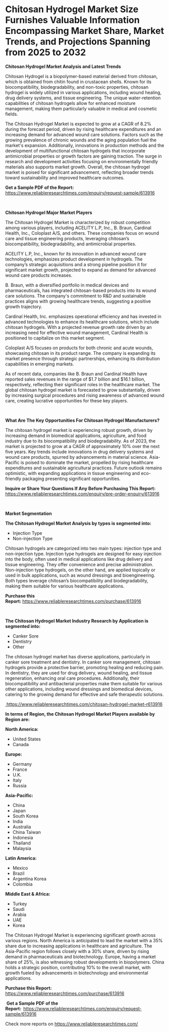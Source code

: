 <p><h1>Chitosan Hydrogel Market Size Furnishes Valuable Information Encompassing Market Share, Market Trends, and Projections Spanning from 2025 to 2032</h1></p><p><strong>Chitosan Hydrogel Market Analysis and Latest Trends</strong></p>
<p><p>Chitosan Hydrogel is a biopolymer-based material derived from chitosan, which is obtained from chitin found in crustacean shells. Known for its biocompatibility, biodegradability, and non-toxic properties, chitosan hydrogel is widely utilized in various applications, including wound healing, drug delivery systems, and tissue engineering. The unique water-retention capabilities of chitosan hydrogels allow for enhanced moisture management, making them particularly valuable in medical and cosmetic fields.</p><p>The Chitosan Hydrogel Market is expected to grow at a CAGR of 8.2% during the forecast period, driven by rising healthcare expenditures and an increasing demand for advanced wound care solutions. Factors such as the growing prevalence of chronic wounds and the aging population fuel the market's expansion. Additionally, innovations in production methods and the development of multifunctional chitosan hydrogels that incorporate antimicrobial properties or growth factors are gaining traction. The surge in research and development activities focusing on environmentally friendly materials also supports market growth. Overall, the chitosan hydrogel market is poised for significant advancement, reflecting broader trends toward sustainability and improved healthcare outcomes.</p></p>
<p><strong>Get a Sample PDF of the Report:&nbsp;</strong> <a href="https://www.reliableresearchtimes.com/enquiry/request-sample/613916?utm_campaign=2326&utm_medium=2&utm_source=Github&utm_content=ia&utm_term=24032025&utm_id=chitosan-hydrogel">https://www.reliableresearchtimes.com/enquiry/request-sample/613916</a></p>
<p>&nbsp;</p>
<p><strong>Chitosan Hydrogel Major Market Players</strong></p>
<p><p>The Chitosan Hydrogel Market is characterized by robust competition among various players, including ACELITY L.P, Inc., B. Braun, Cardinal Health, Inc., Coloplast A/S, and others. These companies focus on wound care and tissue engineering products, leveraging chitosan’s biocompatibility, biodegradability, and antimicrobial properties.</p><p>ACELITY L.P, Inc., known for its innovation in advanced wound care technologies, emphasizes product development in hydrogels. The company’s strategic acquisitions and a strong pipeline position it for significant market growth, projected to expand as demand for advanced wound care products increases. </p><p>B. Braun, with a diversified portfolio in medical devices and pharmaceuticals, has integrated chitosan-based products into its wound care solutions. The company's commitment to R&D and sustainable practices aligns with growing healthcare trends, suggesting a positive growth trajectory.</p><p>Cardinal Health, Inc. emphasizes operational efficiency and has invested in advanced technologies to enhance its healthcare solutions, which include chitosan hydrogels. With a projected revenue growth rate driven by an increasing need for effective wound management, Cardinal Health is positioned to capitalize on this market segment.</p><p>Coloplast A/S focuses on products for both chronic and acute wounds, showcasing chitosan in its product range. The company is expanding its market presence through strategic partnerships, enhancing its distribution capabilities in emerging markets.</p><p>As of recent data, companies like B. Braun and Cardinal Health have reported sales revenues in the range of $1.7 billion and $16.1 billion, respectively, reflecting their significant roles in the healthcare market. The global chitosan hydrogel market is forecasted to grow substantially, driven by increasing surgical procedures and rising awareness of advanced wound care, creating lucrative opportunities for these key players.</p></p>
<p>&nbsp;</p>
<p><strong>What Are The Key Opportunities For Chitosan Hydrogel Manufacturers?</strong></p>
<p><p>The chitosan hydrogel market is experiencing robust growth, driven by increasing demand in biomedical applications, agriculture, and food industry due to its biocompatibility and biodegradability. As of 2023, the market is projected to grow at a CAGR of approximately 10% over the next five years. Key trends include innovations in drug delivery systems and wound care products, spurred by advancements in material science. Asia-Pacific is poised to dominate the market, propelled by rising healthcare expenditures and sustainable agricultural practices. Future outlook remains optimistic, with expanding applications in tissue engineering and eco-friendly packaging presenting significant opportunities.</p></p>
<p><strong>Inquire or Share Your Questions If Any Before Purchasing This Report:</strong> <a href="https://www.reliableresearchtimes.com/enquiry/pre-order-enquiry/613916?utm_campaign=2326&utm_medium=2&utm_source=Github&utm_content=ia&utm_term=24032025&utm_id=chitosan-hydrogel">https://www.reliableresearchtimes.com/enquiry/pre-order-enquiry/613916</a></p>
<p>&nbsp;</p>
<p><strong>Market Segmentation</strong></p>
<p><strong>The Chitosan Hydrogel Market Analysis by types is segmented into:</strong></p>
<p><ul><li>Injection Type</li><li>Non-injection Type</li></ul></p>
<p><p>Chitosan hydrogels are categorized into two main types: injection type and non-injection type. Injection type hydrogels are designed for easy injection into the body, often used in medical applications like drug delivery and tissue engineering. They offer convenience and precise administration. Non-injection type hydrogels, on the other hand, are applied topically or used in bulk applications, such as wound dressings and bioengineering. Both types leverage chitosan’s biocompatibility and biodegradability, making them suitable for various healthcare applications.</p></p>
<p><strong>Purchase this Report:&nbsp;</strong><a href="https://www.reliableresearchtimes.com/purchase/613916?utm_campaign=2326&utm_medium=2&utm_source=Github&utm_content=ia&utm_term=24032025&utm_id=chitosan-hydrogel">https://www.reliableresearchtimes.com/purchase/613916</a></p>
<p>&nbsp;</p>
<p><strong>The Chitosan Hydrogel Market Industry Research by Application is segmented into:</strong></p>
<p><ul><li>Canker Sore</li><li>Dentistry</li><li>Other</li></ul></p>
<p><p>The chitosan hydrogel market has diverse applications, particularly in canker sore treatment and dentistry. In canker sore management, chitosan hydrogels provide a protective barrier, promoting healing and reducing pain. In dentistry, they are used for drug delivery, wound healing, and tissue regeneration, enhancing oral care procedures. Additionally, their biocompatibility and antibacterial properties make them suitable for various other applications, including wound dressings and biomedical devices, catering to the growing demand for effective and safe therapeutic solutions.</p></p>
<p><a href="https://www.reliableresearchtimes.com/chitosan-hydrogel-market-r613916?utm_campaign=2326&utm_medium=2&utm_source=Github&utm_content=ia&utm_term=24032025&utm_id=chitosan-hydrogel">&nbsp;https://www.reliableresearchtimes.com/chitosan-hydrogel-market-r613916</a></p>
<p><strong>In terms of Region, the Chitosan Hydrogel Market Players available by Region are:</strong></p>
<p>
    <p> <strong> North America: </strong>
        <ul>
            <li>United States</li>
            <li>Canada</li>
        </ul>
        </p> 
    <p> <strong> Europe: </strong>
        <ul>
            <li>Germany</li>
            <li>France</li>
            <li>U.K.</li>
            <li>Italy</li>
            <li>Russia</li>
        </ul>
        </p> 
    <p> <strong> Asia-Pacific: </strong>
        <ul>
            <li>China</li>
            <li>Japan</li>
            <li>South Korea</li>
            <li>India</li>
            <li>Australia</li>
            <li>China Taiwan</li>
            <li>Indonesia</li>
            <li>Thailand</li>
            <li>Malaysia</li>
        </ul>
        </p> 
    <p> <strong> Latin America: </strong>
        <ul>
            <li>Mexico</li>
            <li>Brazil</li>
            <li>Argentina Korea</li>
            <li>Colombia</li>
        </ul>
        </p> 
    <p> <strong> Middle East & Africa: </strong>
        <ul>
            <li>Turkey</li>
            <li>Saudi</li>
            <li>Arabia</li>
            <li>UAE</li>
            <li>Korea</li>
        </ul>
    </p>
    </p>
<p><p>The Chitosan Hydrogel Market is experiencing significant growth across various regions. North America is anticipated to lead the market with a 35% share due to increasing applications in healthcare and agriculture. The Asia-Pacific region follows closely with a 30% share, driven by rising demand in pharmaceuticals and biotechnology. Europe, having a market share of 25%, is also witnessing robust developments in biopolymers. China holds a strategic position, contributing 10% to the overall market, with growth fueled by advancements in biotechnology and environmental applications.</p></p>
<p><strong>Purchase this Report: </strong><a href="https://www.reliableresearchtimes.com/purchase/613916?utm_campaign=2326&utm_medium=2&utm_source=Github&utm_content=ia&utm_term=24032025&utm_id=chitosan-hydrogel">https://www.reliableresearchtimes.com/purchase/613916</a></p>
<p>&nbsp;<strong>Get a Sample PDF of the Report:&nbsp;&nbsp;</strong><a href="https://www.reliableresearchtimes.com/enquiry/request-sample/613916?utm_campaign=2326&utm_medium=2&utm_source=Github&utm_content=ia&utm_term=24032025&utm_id=chitosan-hydrogel">https://www.reliableresearchtimes.com/enquiry/request-sample/613916</a></p>
<p><strong></strong></p>
<p>Check more reports on <a href="https://www.reliableresearchtimes.com/?utm_campaign=2326&utm_medium=2&utm_source=Github&utm_content=ia&utm_term=24032025&utm_id=chitosan-hydrogel">https://www.reliableresearchtimes.com/</a></p>